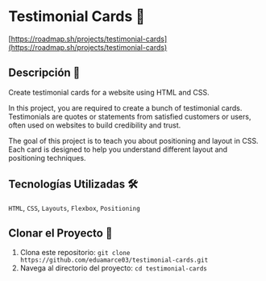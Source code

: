# Testimonial Cards 🎉

[https://roadmap.sh/projects/testimonial-cards](https://roadmap.sh/projects/testimonial-cards)

## Descripción 📝
Create testimonial cards for a website using HTML and CSS.

In this project, you are required to create a bunch of testimonial cards. Testimonials are quotes or statements from satisfied customers or users, often used on websites to build credibility and trust.

The goal of this project is to teach you about positioning and layout in CSS. Each card is designed to help you understand different layout and positioning techniques.

## Tecnologías Utilizadas 🛠️
`HTML`, `CSS`, `Layouts`, `Flexbox`, `Positioning`

## Clonar el Proyecto 🚀
1. Clona este repositorio: `git clone https://github.com/eduamarce03/testimonial-cards.git`
2. Navega al directorio del proyecto: `cd testimonial-cards`


